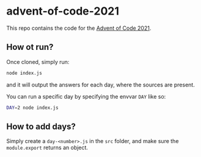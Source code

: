 # advent-of-code-2021

This repo contains the code for the [Advent of Code 2021](https://adventofcode.com/2021).

## How ot run?

Once cloned, simply run:
```bash
node index.js
```

and it will output the answers for each day, where the sources are present.

You can run a specific day by specifying the envvar `DAY` like so:
```bash
DAY=2 node index.js
```

## How to add days?

Simply create a `day-<number>.js` in the `src` folder, and make sure the `module.export` returns an object.